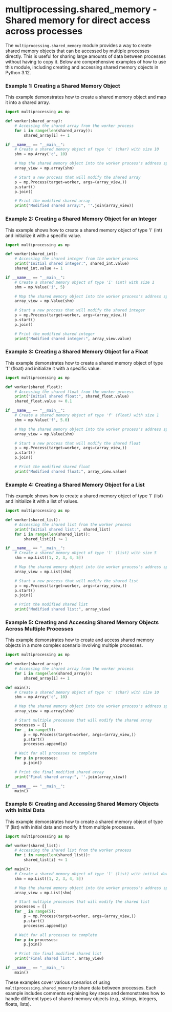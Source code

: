 # multiprocessing.shared_memory - Shared memory for direct access across processes

The `multiprocessing.shared_memory` module provides a way to create shared memory objects that can be accessed by multiple processes directly. This is useful for sharing large amounts of data between processes without having to copy it. Below are comprehensive examples of how to use this module, including creating and accessing shared memory objects in Python 3.12.

### Example 1: Creating a Shared Memory Object

This example demonstrates how to create a shared memory object and map it into a shared array.

```python
import multiprocessing as mp

def worker(shared_array):
    # Accessing the shared array from the worker process
    for i in range(len(shared_array)):
        shared_array[i] += 1

if __name__ == "__main__":
    # Create a shared memory object of type 'c' (char) with size 10
    shm = mp.Array('c', 10)

    # Map the shared memory object into the worker process's address space
    array_view = mp.array(shm)

    # Start a new process that will modify the shared array
    p = mp.Process(target=worker, args=(array_view,))
    p.start()
    p.join()

    # Print the modified shared array
    print("Modified shared array:", ''.join(array_view))
```

### Example 2: Creating a Shared Memory Object for an Integer

This example shows how to create a shared memory object of type 'i' (int) and initialize it with a specific value.

```python
import multiprocessing as mp

def worker(shared_int):
    # Accessing the shared integer from the worker process
    print("Initial shared integer:", shared_int.value)
    shared_int.value += 1

if __name__ == "__main__":
    # Create a shared memory object of type 'i' (int) with size 1
    shm = mp.Value('i', 5)

    # Map the shared memory object into the worker process's address space
    array_view = mp.Value(shm)

    # Start a new process that will modify the shared integer
    p = mp.Process(target=worker, args=(array_view,))
    p.start()
    p.join()

    # Print the modified shared integer
    print("Modified shared integer:", array_view.value)
```

### Example 3: Creating a Shared Memory Object for a Float

This example demonstrates how to create a shared memory object of type 'f' (float) and initialize it with a specific value.

```python
import multiprocessing as mp

def worker(shared_float):
    # Accessing the shared float from the worker process
    print("Initial shared float:", shared_float.value)
    shared_float.value += 0.1

if __name__ == "__main__":
    # Create a shared memory object of type 'f' (float) with size 1
    shm = mp.Value('f', 5.0)

    # Map the shared memory object into the worker process's address space
    array_view = mp.Value(shm)

    # Start a new process that will modify the shared float
    p = mp.Process(target=worker, args=(array_view,))
    p.start()
    p.join()

    # Print the modified shared float
    print("Modified shared float:", array_view.value)
```

### Example 4: Creating a Shared Memory Object for a List

This example shows how to create a shared memory object of type 'l' (list) and initialize it with a list of values.

```python
import multiprocessing as mp

def worker(shared_list):
    # Accessing the shared list from the worker process
    print("Initial shared list:", shared_list)
    for i in range(len(shared_list)):
        shared_list[i] += 1

if __name__ == "__main__":
    # Create a shared memory object of type 'l' (list) with size 5
    shm = mp.List([1, 2, 3, 4, 5])

    # Map the shared memory object into the worker process's address space
    array_view = mp.List(shm)

    # Start a new process that will modify the shared list
    p = mp.Process(target=worker, args=(array_view,))
    p.start()
    p.join()

    # Print the modified shared list
    print("Modified shared list:", array_view)
```

### Example 5: Creating and Accessing Shared Memory Objects Across Multiple Processes

This example demonstrates how to create and access shared memory objects in a more complex scenario involving multiple processes.

```python
import multiprocessing as mp

def worker(shared_array):
    # Accessing the shared array from the worker process
    for i in range(len(shared_array)):
        shared_array[i] += 1

def main():
    # Create a shared memory object of type 'c' (char) with size 10
    shm = mp.Array('c', 10)

    # Map the shared memory object into the worker process's address space
    array_view = mp.array(shm)

    # Start multiple processes that will modify the shared array
    processes = []
    for _ in range(5):
        p = mp.Process(target=worker, args=(array_view,))
        p.start()
        processes.append(p)

    # Wait for all processes to complete
    for p in processes:
        p.join()

    # Print the final modified shared array
    print("Final shared array:", ''.join(array_view))

if __name__ == "__main__":
    main()
```

### Example 6: Creating and Accessing Shared Memory Objects with Initial Data

This example demonstrates how to create a shared memory object of type 'l' (list) with initial data and modify it from multiple processes.

```python
import multiprocessing as mp

def worker(shared_list):
    # Accessing the shared list from the worker process
    for i in range(len(shared_list)):
        shared_list[i] += 1

def main():
    # Create a shared memory object of type 'l' (list) with initial data and size 5
    shm = mp.List([1, 2, 3, 4, 5])

    # Map the shared memory object into the worker process's address space
    array_view = mp.List(shm)

    # Start multiple processes that will modify the shared list
    processes = []
    for _ in range(5):
        p = mp.Process(target=worker, args=(array_view,))
        p.start()
        processes.append(p)

    # Wait for all processes to complete
    for p in processes:
        p.join()

    # Print the final modified shared list
    print("Final shared list:", array_view)

if __name__ == "__main__":
    main()
```

These examples cover various scenarios of using `multiprocessing.shared_memory` to share data between processes. Each example includes comments explaining key steps and demonstrates how to handle different types of shared memory objects (e.g., strings, integers, floats, lists).
